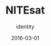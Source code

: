 ---
title: NITEsat
subtitle: identity
layout: default
modal-id: 6
date: 2016-03-01
description: Created for The Adler Planetarium | Far Horizon's Earth imaging Cubesat intiative. The identity for NITEsat (Night Imaging & Tracking Experiment Satellite) drew inspiration from technology and aerial photography. It looks geographical and of-this-earth, as well as space-age and futuristic. It represents both the Cubesat, and what the Cubesat will be looking down on.<p><p style="font-size:80%;"><i> Callaborative work with <a href="http://cbgworks.com/">Christopher Givens</i></a></p>
img: ['Nitesat02.png', 'NiteSat03.jpg', 'NiteSat01.jpg']
thumbnail: NiteSat_thumb.jpg
alt: image-alt
project-date: March 2016
client: The Adler Planetarium
category: identity


---